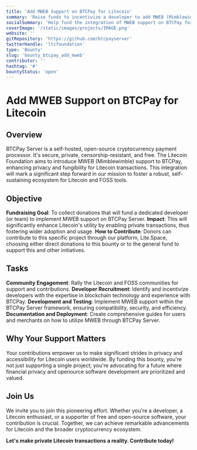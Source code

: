 ```yaml
---
title: 'Add MWEB Support on BTCPay for Litecoin'
summary: 'Raise funds to incentivize a developer to add MWEB (Mimblewimble) support on BTCPay for Litecoin.'
socialSummary: 'Help fund the integration of MWEB support on BTCPay for Litecoin!'
coverImage: '/static/images/projects/IMAGE.png'
website: ''
gitRepository: 'https://github.com/btcpayserver'
twitterHandle: 'ltcfoundation'
type: 'Bounty'
slug: 'bounty_btcpay_add_mweb'
contributor: ''
hashtag: '#'
bountyStatus: 'open'
---
```


# Add MWEB Support on BTCPay for Litecoin

## Overview

BTCPay Server is a self-hosted, open-source cryptocurrency payment processor. It's secure, private, censorship-resistant, and free. The Litecoin Foundation aims to introduce MWEB (Mimblewimble) support to BTCPay, enhancing privacy and fungibility for Litecoin transactions. This integration will mark a significant step forward in our mission to foster a robust, self-sustaining ecosystem for Litecoin and FOSS tools.

## Objective

**Fundraising Goal**: To collect donations that will fund a dedicated developer (or team) to implement MWEB support on BTCPay Server.
**Impact**: This will significantly enhance Litecoin's utility by enabling private transactions, thus fostering wider adoption and usage.
**How to Contribute**: Donors can contribute to this specific project through our platform, Lite.Space, choosing either direct donations to this bounty or to the general fund to support this and other initiatives.

## Tasks

**Community Engagement**: Rally the Litecoin and FOSS communities for support and contributions.
**Developer Recruitment**: Identify and incentivize developers with the expertise in blockchain technology and experience with BTCPay.
**Development and Testing**: Implement MWEB support within the BTCPay Server framework, ensuring compatibility, security, and efficiency.
**Documentation and Deployment**: Create comprehensive guides for users and merchants on how to utilize MWEB through BTCPay Server.

## Why Your Support Matters

Your contributions empower us to make significant strides in privacy and accessibility for Litecoin users worldwide. By funding this bounty, you're not just supporting a single project; you're advocating for a future where financial privacy and openource software development are prioritized and valued.

## Join Us

We invite you to join this pioneering effort. Whether you're a developer, a Litecoin enthusiast, or a supporter of free and open-source software, your contribution is crucial. Together, we can achieve remarkable advancements for Litecoin and the broader cryptocurrency ecosystem.

**Let's make private Litecoin transactions a reality. Contribute today!**
